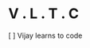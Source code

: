 # V . L . T . C
   [ ] Vijay learns to code

<!---
vijayshanker2/vijayshanker2 is a ✨ special ✨ repository because its `README.md` (this file) appears on your GitHub profile.
You can click the Preview link to take a look at your changes.
--->
